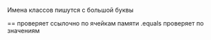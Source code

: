Имена классов пишутся с большой буквы

==       проверяет ссылочно по ячейкам памяти
.equals  проверяет по значениям